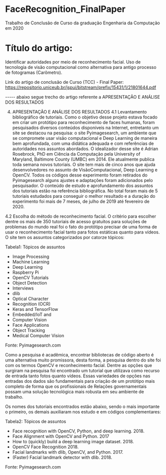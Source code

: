 # FaceRecognition_FinalPaper
Trabalho de Conclusão de Curso da graduação Engenharia da Computação em 2020

# Título do artigo: 
Identificar autoridades por meio de reconhecimento facial. Uso de tecnologia de visão computacional como alternativa para antigo processo de fotogramas (Carômetro). 

Link do artigo de conclusão de Curso (TCC) - Final Paper: https://repositorio.uniceub.br/jspui/bitstream/prefix/15431/1/21801644.pdf

----- abaixo segue trecho do artigo referente a APRESENTAÇÃO E ANÁLISE DOS RESULTADOS

4. APRESENTAÇÃO E ANÁLISE DOS RESULTADOS
4.1 Levantamento bibliográfico de tutoriais.
Como o objetivo desse projeto estava focado em criar um protótipo para reconhecimento de faces humanas, foram pesquisados diversos
conteúdos disponíveis na Internet, entretanto um site se destacou na pesquisa: o site Pyimagesearch, um ambiente que se
compromete usar visão computacional e Deep Learning de maneira bem aprofundada, com uma didática adequada e com referências de
autoridades nos assuntos abordados. O idealizador desse site é Adrian Rosebrock, PhD em Ciência da Computação pela University of Maryland, 
Baltimore County (UMBC) em 2014. Ele atualmente publica toda semana novos tutoriais. O site tem mais de cinco anos que ajuda desenvolvedores 
no assunto de VisãoComputacional, Deep Learning e OpenCV.
Todos os códigos desse experimento foram retirados do Pyimagesearch alguns ajustes e adaptações foram adicionados pelo
pesquisador. O conteúdo de estudo e aprofundamento dos assuntos dos tutoriais estão na referência bibliográfica. No total
foram mais de 5 tutoriais estudados para conseguir o melhor resultado e a duração do experimento foi mais de 7 meses, de julho de
2019 até fevereiro de 2020.

4.2 Escolha do método de reconhecimento facial.
O critério para escolher dentre os mais de 350 tutoriais de acesso gratuitos para soluções de problemas do mundo real foi o fato do
protótipo precisar de uma forma de usar o reconhecimento facial tanto para fotos estáticas quanto para vídeos. O site tem os
assuntos categorizados por catorze tópicos:

Tabela1: Tópicos de assuntos
- Image Processing
- Machine Learning
- Deep Learning
- Raspberry Pi
- OpenCV Tutorials
- Object Detection
- Interviews
- dlib
- Optical Character
- Recognition (OCR)
- Keras and TensorFlow
- Embedded/IoT and
- Computer Vision
- Face Applications
- Object Tracking
- Medical Computer Vision

Fonte: Pyimagesearch.com

Como a pesquisa é acadêmica, encontrar bibliotecas de código aberto é uma alternativa muito promissora, desta forma, a pesquisa
dentro do site foi com os termos OpenCV e reconhecimento facial. 
Dentre as opções que surgiram na pesquisa foi encontrado um tutorial que utilizava como recurso de entrada tanto fotos quanto vídeos.
Essas variedades de opções nas entradas dos dados são fundamentais para criação de um protótipo mais completo de forma que os
profissionais de Relações governamentais possam uma solução tecnológica mais robusta em seu ambiente de trabalho. 

Os nomes dos tutoriais encontrados estão abaixo, sendo o mais importante o primeiro, os demais auxiliaram nos estudo e em códigos
complementares:

Tabela2: Tópicos de assuntos
- Face recognition with OpenCV, Python, and deep learning. 2018.
- Face Alignment with OpenCV and Python. 2017
- How to (quickly) build a deep learning image dataset. 2018.
- OpenCV Face Recognition 2018.
- Facial landmarks with dlib, OpenCV, and Python. 2017.
- (Faster) Facial landmark detector with dlib. 2018.

Fonte: Pyimagesearch.com
